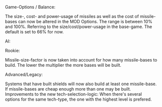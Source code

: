 Game-Options / Balance:

The size-, cost- and power-usage of missiles as well as the cost of missile-bases can now be altered in the MOD Options. The range is between 10% and 100%. Referring to the size/cost/power-usage in the base-game. The default is set to 66% for now.

AI:

Rookie:

Missile-size-factor is now taken into account for how many missile-bases to build. The lower the multiplier the more bases will be built.

Advanced/Legacy:

Systems that have built shields will now also build at least one missile-base. If missile-bases are cheap enough more than one may be built.
Improvements to the new tech-selection-logic: When there's several options for the same tech-type, the one with the highest level is prefered.